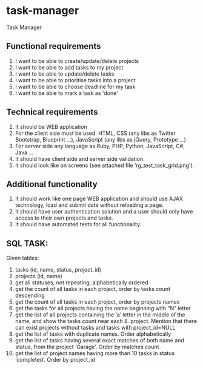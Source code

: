 task-manager
============

Task Manager

Functional requirements
-----------------------

1. I want to be able to create/update/delete projects
2. I want to be able to add tasks to my project
3. I want to be able to update/delete tasks
4. I want to be able to prioritise tasks into a project
5. I want to be able to choose deadline for my task
6. I want to be able to mark a task as 'done'

Technical requirements
----------------------

1. It should be WEB application
2. For the client side must be used: HTML, CSS (any libs as Twitter Bootstrap, Blueprint ...), JavaScript (any libs as jQuery, Prototype ...)
3. For server side any language as Ruby, PHP, Python, JavaScript, C#, Java ...
4. It should have client side and server side validation.
5. It should look like on screens (see attached file ‘rg_test_task_grid.png’).

Additional functionality
------------------------

1. It should work like one page WEB application and should use AJAX technology, load and submit data without reloading a page.
2. It should have user authentication solution and a user should only have access to their own projects and tasks.
3. It should have automated tests for all functionality.

SQL TASK:
---------
Given tables:

1. tasks (id, name, status, project_id)
2. projects (id, name)
3. get all statuses, not repeating, alphabetically ordered
4. get the count of all tasks in each project, order by tasks count descending
5. get the count of all tasks in each project, order by projects names
6. get the tasks for all projects having the name beginning with “N” letter
7. get the list of all projects containing the ‘a’ letter in the middle of the name, and show the tasks count near each 8. project. Mention that there can exist projects without tasks and tasks with project_id=NULL
9. get the list of tasks with duplicate names. Order alphabetically
10. get the list of tasks having several exact matches of both name and status, from the project ‘Garage’. Order by matches count
11. get the list of project names having more than 10 tasks in status ‘completed’. Order by project_id

